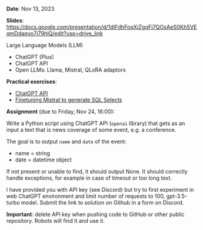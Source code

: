 **Date**: Nov 13, 2023

**Slides**: https://docs.google.com/presentation/d/1dIFdhFoqXiZgqFi7QOsAeS0Kh5VEqmDdaqyo7j79hlQ/edit?usp=drive_link

Large Language Models (LLM)

* ChatGPT (Plus)
* ChatGPT API
* Open LLMs: Llama, Mistral, QLoRA adaptors

**Practical exercises**:

* [ChatGPT API](ChatGPT_API.ipynb)
* [Finetuning Mistral to generate SQL Selects](QLoRA.ipynb)

**Assignment** (due to Friday, Nov 24, 16:00):

Write a Python script using ChatGPT API (`openai` library) that gets as an input a text that is news coverage of some event, e.g. a conference.

The goal is to output `name` and `date` of the event:

* name = string
* date = datetime object

If not present or unable to find, it should output None. It should correctly handle exceptions, for example in case of timeout or too long text.

I have provided you with API key (see Discord) but try to first experiment in web ChatGPT environment and limit number of requests to 100, gpt-3.5-turbo model. Submit the link to solution on Github in a form on Discord.

**Important**: delete API key when pushing code to GitHub or other public repository. Robots will find it and use it.

